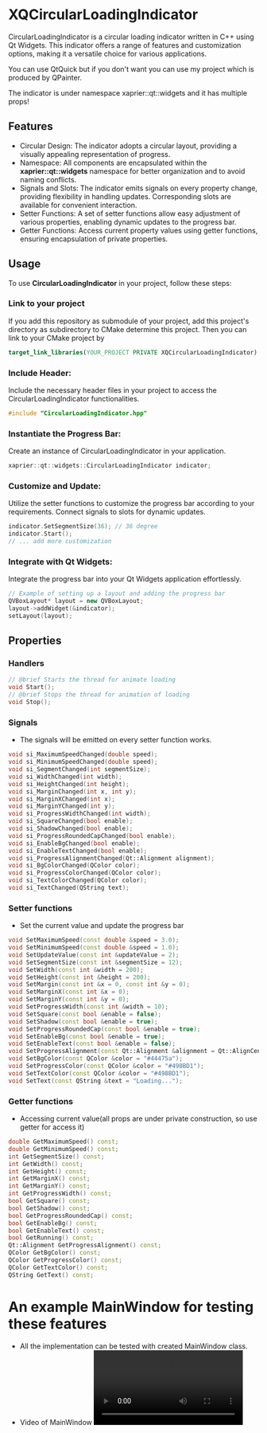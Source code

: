 # XQCircularLoadingIndicator
CircularLoadingIndicator is a circular loading indicator written in C++ using Qt Widgets. This indicator offers a range of features and customization options, making it a versatile choice for various applications.

You can use QtQuick but if you don't want you can use my project which is produced by QPainter.

The indicator is under namespace xaprier::qt::widgets and it has multiple props!

## Features
- Circular Design: The indicator adopts a circular layout, providing a visually appealing representation of progress.
- Namespace: All components are encapsulated within the <b>xaprier::qt::widgets</b> namespace for better organization and to avoid naming conflicts.
- Signals and Slots: The indicator emits signals on every property change, providing flexibility in handling updates. Corresponding slots are available for convenient interaction.
- Setter Functions: A set of setter functions allow easy adjustment of various properties, enabling dynamic updates to the progress bar.
- Getter Functions: Access current property values using getter functions, ensuring encapsulation of private properties.

## Usage
To use <b>CircularLoadingIndicator</b> in your project, follow these steps:
### Link to your project
If you add this repository as submodule of your project, add this project's directory as subdirectory to CMake determine this project. Then you can link to your CMake project by
```cmake
target_link_libraries(YOUR_PROJECT PRIVATE XQCircularLoadingIndicator)
```
### Include Header:
Include the necessary header files in your project to access the CircularLoadingIndicator functionalities.
```cpp
#include "CircularLoadingIndicator.hpp"
```
### Instantiate the Progress Bar:
Create an instance of CircularLoadingIndicator in your application.
```cpp
xaprier::qt::widgets::CircularLoadingIndicator indicator;
```
### Customize and Update:
Utilize the setter functions to customize the progress bar according to your requirements. Connect signals to slots for dynamic updates.
```cpp
indicator.SetSegmentSize(36); // 36 degree 
indicator.Start();
// ... add more customization
```
### Integrate with Qt Widgets:
Integrate the progress bar into your Qt Widgets application effortlessly.
```cpp
// Example of setting up a layout and adding the progress bar
QVBoxLayout* layout = new QVBoxLayout;
layout->addWidget(&indicator);
setLayout(layout);
```
## Properties
### Handlers
```cpp
// @brief Starts the thread for animate loading
void Start();
// @brief Stops the thread for animation of loading
void Stop();
```

### Signals
* The signals will be emitted on every setter function works.
```cpp
void si_MaximumSpeedChanged(double speed);
void si_MinimumSpeedChanged(double speed);
void si_SegmentChanged(int segmentSize);
void si_WidthChanged(int width);
void si_HeightChanged(int height);
void si_MarginChanged(int x, int y);
void si_MarginXChanged(int x);
void si_MarginYChanged(int y);
void si_ProgressWidthChanged(int width);
void si_SquareChanged(bool enable);
void si_ShadowChanged(bool enable);
void si_ProgressRoundedCapChanged(bool enable);
void si_EnableBgChanged(bool enable);
void si_EnableTextChanged(bool enable);
void si_ProgressAlignmentChanged(Qt::Alignment alignment);
void si_BgColorChanged(QColor color);
void si_ProgressColorChanged(QColor color);
void si_TextColorChanged(QColor color);
void si_TextChanged(QString text);
```

### Setter functions
* Set the current value and update the progress bar
```cpp
void SetMaximumSpeed(const double &speed = 3.0);
void SetMinimumSpeed(const double &speed = 1.0);
void SetUpdateValue(const int &updateValue = 2);
void SetSegmentSize(const int &segmentSize = 12);
void SetWidth(const int &width = 200);
void SetHeight(const int &height = 200);
void SetMargin(const int &x = 0, const int &y = 0);
void SetMarginX(const int &x = 0);
void SetMarginY(const int &y = 0);
void SetProgressWidth(const int &width = 10);
void SetSquare(const bool &enable = false);
void SetShadow(const bool &enable = true);
void SetProgressRoundedCap(const bool &enable = true);
void SetEnableBg(const bool &enable = true);
void SetEnableText(const bool &enable = false);
void SetProgressAlignment(const Qt::Alignment &alignment = Qt::AlignCenter);
void SetBgColor(const QColor &color = "#44475a");
void SetProgressColor(const QColor &color = "#498BD1");
void SetTextColor(const QColor &color = "#498BD1");
void SetText(const QString &text = "Loading...");
```
### Getter functions 
* Accessing current value(all props are under private construction, so use getter for access it)
```cpp
double GetMaximumSpeed() const;
double GetMinimumSpeed() const;
int GetSegmentSize() const;
int GetWidth() const;
int GetHeight() const;
int GetMarginX() const;
int GetMarginY() const;
int GetProgressWidth() const;
bool GetSquare() const;
bool GetShadow() const;
bool GetProgressRoundedCap() const;
bool GetEnableBg() const;
bool GetEnableText() const;
bool GetRunning() const;
Qt::Alignment GetProgressAlignment() const;
QColor GetBgColor() const;
QColor GetProgressColor() const;
QColor GetTextColor() const;
QString GetText() const;
```

# An example MainWindow for testing these features
- All the implementation can be tested with created MainWindow class.
- Video of MainWindow
![MainWindow](https://raw.githubusercontent.com/xaprier/XQCircularLoadingIndicator/assets/MainWindow.mp4)
